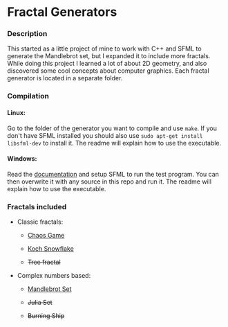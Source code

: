 # Fractal Generators

### Description
This started as a little project of mine to work with C++ and SFML to generate the Mandlebrot set, but I expanded it to include more fractals. While doing this project I learned a lot of about 2D geometry, and also discovered some cool concepts about computer graphics. Each fractal generator is located in a separate folder.


### Compilation

#### Linux:

Go to the folder of the generator you want to compile and use `make`. If you don't have SFML installed you should also use `sudo apt-get install libsfml-dev` to install it. The readme will explain how to use the executable.


#### Windows:

Read the [documentation](https://www.sfml-dev.org/tutorials/2.5/) and setup SFML to run the test program. You can then overwrite it with any source in this repo and run it. The readme will explain how to use the executable.


### Fractals included
* Classic fractals:

    * [Chaos Game](https://en.wikipedia.org/wiki/Chaos_game)
    
    * [Koch Snowflake](https://en.wikipedia.org/wiki/Koch_snowflake)
    
    * ~~Tree fractal~~


* Complex numbers based:

    * [Mandlebrot Set](https://en.wikipedia.org/wiki/Mandelbrot_set)
    
    * ~~Julia Set~~
    
    * ~~Burning Ship~~

